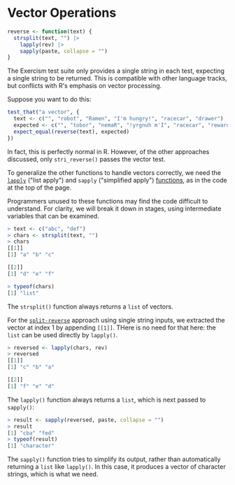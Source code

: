 # Vector Operations

```r
reverse <- function(text) {
  strsplit(text, "") |>
    lapply(rev) |>
    sapply(paste, collapse = "")
}
```

The Exercism test suite only provides a single string in each test, expecting a single string to be returned.
This is compatible with other language tracks, but conflicts with R's emphasis on vector processing.

Suppose you want to do this:

```r
test_that("a vector", {
  text <- c("", "robot", "Ramen", "I'm hungry!", "racecar", "drawer")
  expected <- c("", "tobor", "nemaR", "!yrgnuh m'I", "racecar", "reward")
  expect_equal(reverse(text), expected)
})
```

In fact, this is perfectly normal in R.
However, of the other approaches discussed, only `stri_reverse()` passes the vector test.

To generalize the other functions to handle vectors correctly, we need the [`lapply`][lapply] ("list apply") and `sapply` ("simplified apply") [functions][apply-functions], as in the code at the top of the page.

Programmers unused to these functions may find the code difficult to understand.
For clarity, we will break it down in stages, using intermediate variables that can be examined.

```r
> text <- c("abc", "def")
> chars <- strsplit(text, "")
> chars
[[1]]
[1] "a" "b" "c"

[[2]]
[1] "d" "e" "f"

> typeof(chars)
[1] "list"
```

The `strsplit()` function always returns a `list` of vectors.

For the [`split-reverse`][split-reverse] approach using single string inputs, we extracted the vector at index 1 by appending `[[1]]`.
THere is no need for that here: the `list` can be used directly by `lapply()`.

```r
> reversed <- lapply(chars, rev)
> reversed
[[1]]
[1] "c" "b" "a"

[[2]]
[1] "f" "e" "d"
```

The `lapply()` function always returns a `list`, which is next passed to `sapply()`:

```r
> result <- sapply(reversed, paste, collapse = "")
> result
[1] "cba" "fed"
> typeof(result)
[1] "character"
```

The `sapply()` function tries to simplify its output, rather than automatically returning a `list` like `lapply()`.
In this case, it produces a vector of character strings, which is what we need.

[split-reverse]: https://exercism.org/tracks/r/exercises/reverse-string/approaches/split-reverse
[apply-functions]: https://ademos.people.uic.edu/Chapter4.html
[lapply]: https://stat.ethz.ch/R-manual/R-devel/library/base/html/lapply.html

